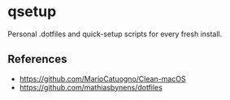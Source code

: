 # qsetup
Personal .dotfiles and quick-setup scripts for every fresh install.

## References
- https://github.com/MarioCatuogno/Clean-macOS
- https://github.com/mathiasbynens/dotfiles